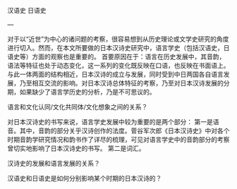 汉语史
日语史


—

对于以“近世”为中心的诸问题的考察，很容易想到从历史理论或文学史研究的角度进行切入。然而，在本文所要做的日本汉诗史研究中，语言学史（包括汉语史，日语史等）方面的观察也是重要的。
首要原因在于：语言在历史发展中，其音韵，语法等特征也处于动态变化，这一系列的变化既反映在口语，也反映在书面语上。与此一体两面的结构相近，日本汉诗的成立与发展，同时受到中日两国各自语言发展，乃至相互交流的影响。对日本汉诗总体特征的考察，乃至对日本汉诗发展的分期，如果缺少了语言学历史的分析，乃是不可思议的。

语言和文化认同/文化共同体/文化想象之间的关系？

对日本汉诗史的书写来说，语言学史发展中较为重要的是两个部分：
第一是语音。其中，音韵的部分关乎汉诗创作的法度。菅谷军次郎《日本汉诗史》中对各个时期音韵学研究情况和韵书作了详尽的梳理，可见对语言学史中的音韵部分的考察曾切实地影响了日本汉诗史的书写。
第二是词汇。


汉诗史的发展和语言发展的关系？

汉语史和日语史是如何分别影响某个时期的日本汉诗的？